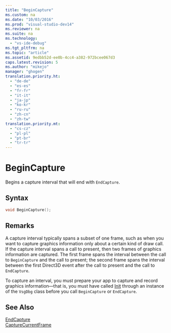 ```yaml
---
title: "BeginCapture"
ms.custom: na
ms.date: "10/03/2016"
ms.prod: "visual-studio-dev14"
ms.reviewer: na
ms.suite: na
ms.technology: 
  - "vs-ide-debug"
ms.tgt_pltfrm: na
ms.topic: "article"
ms.assetid: 9edbb52d-ee0b-4cc4-a382-972bcee067d3
caps.latest.revision: 5
ms.author: "mikejo"
manager: "ghogen"
translation.priority.ht: 
  - "de-de"
  - "es-es"
  - "fr-fr"
  - "it-it"
  - "ja-jp"
  - "ko-kr"
  - "ru-ru"
  - "zh-cn"
  - "zh-tw"
translation.priority.mt: 
  - "cs-cz"
  - "pl-pl"
  - "pt-br"
  - "tr-tr"
---
```

# BeginCapture
Begins a capture interval that will end with `EndCapture`.  
  
## Syntax  
  
```cpp  
void BeginCapture();  
```  
  
## Remarks  
 A capture interval typically spans a subset of one frame, such as when you want to capture graphics information only about a certain kind of draw call. If the capture interval spans a call to present, then two frames of graphics information are captured. The first frame spans the interval between the call to `BeginCapture` and the call to present; the second frame spans the interval between the first Direct3D event after the call to present and the call to `EndCapture`.  
  
 To capture an interval, you must prepare your app to capture and record graphics information—that is, you must have called [Init](../debugger/init.md) through an instance of the `VsgDbg` class before you call `BeginCapture` or `EndCapture`.  
  
## See Also  
 [EndCapture](../debugger/endcapture.md)   
 [CaptureCurrentFrame](../debugger/capturecurrentframe.md)